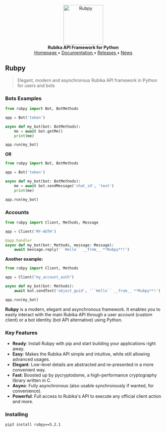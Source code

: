 <p align="center">
    <a href="github.address">
        <img src="https://upcdn.io/W142hJk/thumbnail/demo/4mrDXtYPJA.png.crop" alt="Rubpy" width="128">
    </a>
    <br>
    <b>Rubika API Framework for Python</b>
    <br>
    <a href="https://github.com/shayanheidari01/rubika">
        Homepage
    </a>
    •
    <a href="https://github.com/shayanheidari01/rubika/raw/master/docs/rubpy-documents.pdf">
        Documentation
    </a>
    •
    <a href="https://pypi.org/project/rubpy/#history">
        Releases
    </a>
    •
    <a href="https://t.me/rubika_library">
        News
    </a>
</p>

## Rubpy

> Elegant, modern and asynchronous Rubika API framework in Python for users and bots
### Bots Examples
```python
from rubpy import Bot, BotMethods

app = Bot('token')

async def my_bot(bot: BotMethods):
    me = await bot.getMe()
    print(me)

app.run(my_bot)
```
**OR**
```python
from rubpy import Bot, BotMethods

app = Bot('token')

async def my_bot(bot: BotMethods):
    me = await bot.sendMessage('chat_id', 'text')
    print(me)

app.run(my_bot)
```
### Accounts
``` python
from rubpy import Client, Methods, Message

app = Client('MY-AUTH')

@app.handler
async def my_bot(bot: Methods, message: Message):
    await message.reply('``Hello`` __from__ **Rubpy**!')

```

**Another example:**
``` python
from rubpy import Client, Methods

app = Client("my_account_auth")

async def my_bot(bot: Methods):
    await bot.sendText('object_guid', '``Hello`` __from__ **Rubpy**!')

app.run(my_bot)

```

**Rubpy** is a modern, elegant and asynchronous framework. It enables you to easily interact with the main Rubika API through a user account (custom client) or a bot
identity (bot API alternative) using Python.


### Key Features

- **Ready**: Install Rubpy with pip and start building your applications right away.
- **Easy**: Makes the Rubika API simple and intuitive, while still allowing advanced usages.
- **Elegant**: Low-level details are abstracted and re-presented in a more convenient way.
- **Fast**: Boosted up by pycryptodome, a high-performance cryptography library written in C.
- **Async**: Fully asynchronous (also usable synchronously if wanted, for convenience).
- **Powerful**: Full access to Rubika's API to execute any official client action and more.

### Installing

``` bash
pip3 install rubpy==5.2.1
```
